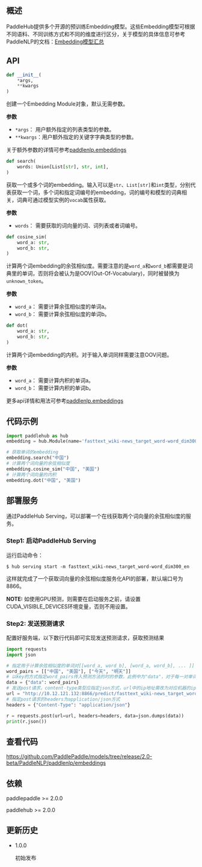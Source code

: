 ## 概述
PaddleHub提供多个开源的预训练Embedding模型。这些Embedding模型可根据不同语料、不同训练方式和不同的维度进行区分，关于模型的具体信息可参考PaddleNLP的文档：[Embedding模型汇总](https://github.com/PaddlePaddle/models/blob/release/2.0-beta/PaddleNLP/docs/embeddings.md)

## API

```python
def __init__(
    *args,
    **kwargs
)
```

创建一个Embedding Module对象，默认无需参数。

**参数**
* `*args`： 用户额外指定的列表类型的参数。
* `**kwargs`：用户额外指定的关键字字典类型的参数。

关于额外参数的详情可参考[paddlenlp.embeddings](https://github.com/PaddlePaddle/models/tree/release/2.0-beta/PaddleNLP/paddlenlp/embeddings)


```python
def search(
    words: Union[List[str], str, int],
)
```

获取一个或多个词的embedding。输入可以是`str`、`List[str]`和`int`类型，分别代表获取一个词，多个词和指定词编号的embedding，词的编号和模型的词典相关，词典可通过模型实例的`vocab`属性获取。

**参数**
* `words`： 需要获取的词向量的词、词列表或者词编号。


```python
def cosine_sim(
    word_a: str,
    word_b: str,
)
```
计算两个词embedding的余弦相似度。需要注意的是`word_a`和`word_b`都需要是词典里的单词，否则将会被认为是OOV(Out-Of-Vocabulary)，同时被替换为`unknown_token`。

**参数**
* `word_a`： 需要计算余弦相似度的单词a。
* `word_b`： 需要计算余弦相似度的单词b。


```python
def dot(
    word_a: str,
    word_b: str,
)
```
计算两个词embedding的内积。对于输入单词同样需要注意OOV问题。

**参数**
* `word_a`： 需要计算内积的单词a。
* `word_b`： 需要计算内积的单词b。

更多api详情和用法可参考[paddlenlp.embeddings](https://github.com/PaddlePaddle/models/tree/release/2.0-beta/PaddleNLP/paddlenlp/embeddings)

## 代码示例

```python
import paddlehub as hub
embedding = hub.Module(name='fasttext_wiki-news_target_word-word_dim300_en')

# 获取单词的embedding
embedding.search("中国")
# 计算两个词向量的余弦相似度
embedding.cosine_sim("中国", "美国")
# 计算两个词向量的内积
embedding.dot("中国", "美国")
```

## 部署服务

通过PaddleHub Serving，可以部署一个在线获取两个词向量的余弦相似度的服务。

### Step1: 启动PaddleHub Serving

运行启动命令：

```shell
$ hub serving start -m fasttext_wiki-news_target_word-word_dim300_en
```

这样就完成了一个获取词向量的余弦相似度服务化API的部署，默认端口号为8866。

**NOTE:** 如使用GPU预测，则需要在启动服务之前，请设置CUDA_VISIBLE_DEVICES环境变量，否则不用设置。

### Step2: 发送预测请求

配置好服务端，以下数行代码即可实现发送预测请求，获取预测结果

```python
import requests
import json

# 指定用于计算余弦相似度的单词对[[word_a, word_b], [word_a, word_b], ... ]]
word_pairs = [["中国", "美国"], ["今天", "明天"]]
# 以key的方式指定word_pairs传入预测方法的时的参数，此例中为"data"，对于每一对单词，调用cosine_sim进行余弦相似度的计算
data = {"data": word_pairs}
# 发送post请求，content-type类型应指定json方式，url中的ip地址需改为对应机器的ip
url = "http://10.12.121.132:8866/predict/fasttext_wiki-news_target_word-word_dim300_en"
# 指定post请求的headers为application/json方式
headers = {"Content-Type": "application/json"}

r = requests.post(url=url, headers=headers, data=json.dumps(data))
print(r.json())
```

## 查看代码

https://github.com/PaddlePaddle/models/tree/release/2.0-beta/PaddleNLP/paddlenlp/embeddings

## 依赖

paddlepaddle >= 2.0.0

paddlehub >= 2.0.0

## 更新历史

* 1.0.0

  初始发布

